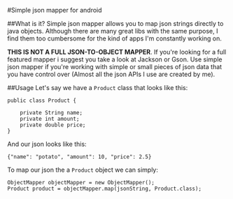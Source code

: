 #Simple json mapper for android

##What is it?
Simple json mapper allows you to map json strings directly to java objects. Although there are many great libs with the same purpose, I find them too cumbersome for the kind of apps I'm constantly working on.

**THIS IS NOT A FULL JSON-TO-OBJECT MAPPER**. If you're looking for a full featured mapper i suggest you take a look at Jackson or Gson. Use simple json mapper if you're working with simple or small pieces of json data  that you have control over (Almost all the json APIs I use are created by me).

##Usage
Let's say we have a `Product` class that looks like this:

 	public class Product {
	
		private String name;
		private int amount;
		private double price;
	}

And our json looks like this:

	{"name": "potato", "amount": 10, "price": 2.5}

To map our json the a `Product` object we can simply:

	ObjectMapper objectMapper = new ObjectMapper();
	Product product = objectMapper.map(jsonString, Product.class);

